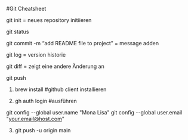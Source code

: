 #Git Cheatsheet


git init  = neues repository initiieren

git status 

git commit -m “add README file to project” = message adden

git log = version historie

git diff = zeigt eine andere Änderung an

git push



1. brew install #github client installieren

2. gh auth login #ausführen

git config --global user.name "Mona Lisa"
git config --global user.email "your.email@host.com"

3. git push -u origin main